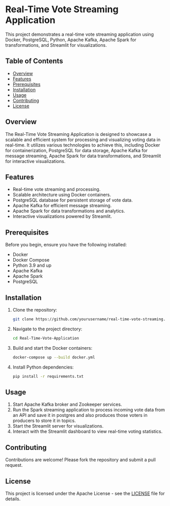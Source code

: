 # Real-Time Vote Streaming Application

This project demonstrates a real-time vote streaming application using Docker, PostgreSQL, Python, Apache Kafka, Apache Spark for transformations, and Streamlit for visualizations.

## Table of Contents

- [Overview](#overview)
- [Features](#features)
- [Prerequisites](#prerequisites)
- [Installation](#installation)
- [Usage](#usage)
- [Contributing](#contributing)
- [License](#license)

## Overview

The Real-Time Vote Streaming Application is designed to showcase a scalable and efficient system for processing and visualizing voting data in real-time. It utilizes various technologies to achieve this, including Docker for containerization, PostgreSQL for data storage, Apache Kafka for message streaming, Apache Spark for data transformations, and Streamlit for interactive visualizations.

## Features

- Real-time vote streaming and processing.
- Scalable architecture using Docker containers.
- PostgreSQL database for persistent storage of vote data.
- Apache Kafka for efficient message streaming.
- Apache Spark for data transformations and analytics.
- Interactive visualizations powered by Streamlit.

## Prerequisites

Before you begin, ensure you have the following installed:

- Docker
- Docker Compose
- Python 3.9 and up
- Apache Kafka
- Apache Spark
- PostgreSQL

## Installation

1. Clone the repository:

    ```bash
    git clone https://github.com/yourusername/real-time-vote-streaming.git
    ```

2. Navigate to the project directory:

    ```bash
    cd Real-Time-Vote-Application
    ```

3. Build and start the Docker containers:

    ```bash
    docker-compose up --build docker.yml
    ```

4. Install Python dependencies:

    ```bash
    pip install -r requirements.txt
    ```

## Usage

1. Start Apache Kafka broker and Zookeeper services.
2. Run the Spark streaming application to process incoming vote data from an API and save it in postgres and also produces those voters in producers to store it in topics.
3. Start the Streamlit server for visualizations.
4. Interact with the Streamlit dashboard to view real-time voting statistics.

## Contributing

Contributions are welcome! Please fork the repository and submit a pull request.

## License

This project is licensed under the Apache License - see the [LICENSE](LICENSE) file for details.
